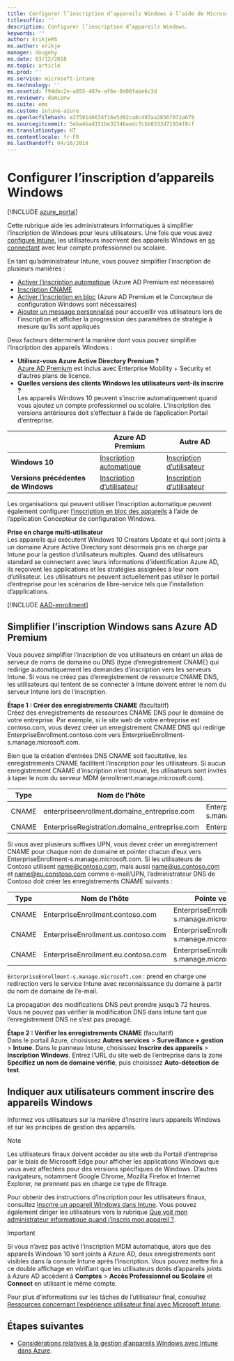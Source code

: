 ```yaml
---
title: Configurer l’inscription d’appareils Windows à l’aide de Microsoft Intune
titlesuffix: ''
description: Configurer l’inscription d’appareils Windows.
keywords: ''
author: ErikjeMS
ms.author: erikje
manager: dougeby
ms.date: 03/12/2018
ms.topic: article
ms.prod: ''
ms.service: microsoft-intune
ms.technology: ''
ms.assetid: f94dbc2e-a855-487e-af6e-8d08fabe6c3d
ms.reviewer: damionw
ms.suite: ems
ms.custom: intune-azure
ms.openlocfilehash: e2759146634f16e5d92ca8c497aa2856f071a679
ms.sourcegitcommit: 5eba4bad151be32346aedc7cbb0333d71934f8cf
ms.translationtype: HT
ms.contentlocale: fr-FR
ms.lasthandoff: 04/16/2018
---
```

# <a name="set-up-enrollment-for-windows-devices"></a>Configurer l’inscription d’appareils Windows

[!INCLUDE [azure_portal](./includes/azure_portal.md)]

Cette rubrique aide les administrateurs informatiques à simplifier l’inscription de Windows pour leurs utilisateurs. Une fois que vous avez [configuré Intune](setup-steps.md), les utilisateurs inscrivent des appareils Windows en [se connectant](https://docs.microsoft.com/intune-user-help/enroll-your-device-in-intune-windows) avec leur compte professionnel ou scolaire.  

En tant qu’administrateur Intune, vous pouvez simplifier l’inscription de plusieurs manières :
- [Activer l’inscription automatique](#enable-windows-10-automatic-enrollment) (Azure AD Premium est nécessaire)
- [Inscription CNAME](#simplify-windows-enrollment-without-azure-ad-premium)
- [Activer l’inscription en bloc](windows-bulk-enroll.md) (Azure AD Premium et le Concepteur de configuration Windows sont nécessaires)
- [Ajouter un message personnalisé](windows-enrollment-status.md) pour accueillir vos utilisateurs lors de l’inscription et afficher la progression des paramètres de stratégie à mesure qu’ils sont appliqués

Deux facteurs déterminent la manière dont vous pouvez simplifier l’inscription des appareils Windows :

- **Utilisez-vous Azure Active Directory Premium ?** <br>[Azure AD Premium](https://docs.microsoft.com/azure/active-directory/active-directory-get-started-premium) est inclus avec Enterprise Mobility + Security et d’autres plans de licence.
- **Quelles versions des clients Windows les utilisateurs vont-ils inscrire ?** <br>Les appareils Windows 10 peuvent s’inscrire automatiquement quand vous ajoutez un compte professionnel ou scolaire. L’inscription des versions antérieures doit s’effectuer à l’aide de l’application Portail d’entreprise.

||**Azure AD Premium**|**Autre AD** |
|----------|---------------|---------------|  
|**Windows 10**|[Inscription automatique](#enable-windows-10-automatic-enrollment) |[Inscription d’utilisateur](#enable-windows-enrollment-without-azure-ad-premium)|
|**Versions précédentes de Windows**|[Inscription d’utilisateur](#enable-windows-enrollment-without-azure-ad-premium)|[Inscription d’utilisateur](#enable-windows-enrollment-without-azure-ad-premium)|

Les organisations qui peuvent utiliser l’inscription automatique peuvent également configurer [l’inscription en bloc des appareils](windows-bulk-enroll.md) à l’aide de l’application Concepteur de configuration Windows.

**Prise en charge multi-utilisateur**<br>
Les appareils qui exécutent Windows 10 Creators Update et qui sont joints à un domaine Azure Active Directory sont désormais pris en charge par Intune pour la gestion d’utilisateurs multiples. Quand des utilisateurs standard se connectent avec leurs informations d’identification Azure AD, ils reçoivent les applications et les stratégies assignées à leur nom d’utilisateur. Les utilisateurs ne peuvent actuellement pas utiliser le portail d’entreprise pour les scénarios de libre-service tels que l’installation d’applications.

[!INCLUDE [AAD-enrollment](./includes/win10-automatic-enrollment-aad.md)]

## <a name="simplify-windows-enrollment-without-azure-ad-premium"></a>Simplifier l’inscription Windows sans Azure AD Premium
Vous pouvez simplifier l’inscription de vos utilisateurs en créant un alias de serveur de noms de domaine ou DNS (type d’enregistrement CNAME) qui redirige automatiquement les demandes d’inscription vers les serveurs Intune. Si vous ne créez pas d’enregistrement de ressource CNAME DNS, les utilisateurs qui tentent de se connecter à Intune doivent entrer le nom du serveur Intune lors de l’inscription.

**Étape 1 : Créer des enregistrements CNAME** (facultatif)<br>
Créez des enregistrements de ressources CNAME DNS pour le domaine de votre entreprise. Par exemple, si le site web de votre entreprise est contoso.com, vous devez créer un enregistrement CNAME DNS qui redirige EnterpriseEnrollment.contoso.com vers EnterpriseEnrollment-s.manage.microsoft.com.

Bien que la création d’entrées DNS CNAME soit facultative, les enregistrements CNAME facilitent l’inscription pour les utilisateurs. Si aucun enregistrement CNAME d’inscription n’est trouvé, les utilisateurs sont invités à taper le nom du serveur MDM (enrollment.manage.microsoft.com).

|Type|Nom de l'hôte|Pointe vers|TTL|
|----------|---------------|---------------|---|
|CNAME|enterpriseenrollment.domaine_entreprise.com|EnterpriseEnrollment-s.manage.microsoft.com| 1 heure|
|CNAME|EnterpriseRegistration.domaine_entreprise.com|EnterpriseRegistration.windows.net|1 heure|

Si vous avez plusieurs suffixes UPN, vous devez créer un enregistrement CNAME pour chaque nom de domaine et pointer chacun d’eux vers EnterpriseEnrollment-s.manage.microsoft.com. Si les utilisateurs de Contoso utilisent name@contoso.com, mais aussi name@us.contoso.com et name@eu.constoso.com comme e-mail/UPN, l’administrateur DNS de Contoso doit créer les enregistrements CNAME suivants :

|Type|Nom de l'hôte|Pointe vers|TTL|  
|----------|---------------|---------------|---|
|CNAME|EnterpriseEnrollment.contoso.com|EnterpriseEnrollment-s.manage.microsoft.com|1 heure|
|CNAME|EnterpriseEnrollment.us.contoso.com|EnterpriseEnrollment-s.manage.microsoft.com|1 heure|
|CNAME|EnterpriseEnrollment.eu.contoso.com|EnterpriseEnrollment-s.manage.microsoft.com| 1 heure|

`EnterpriseEnrollment-s.manage.microsoft.com` : prend en charge une redirection vers le service Intune avec reconnaissance du domaine à partir du nom de domaine de l’e-mail.

La propagation des modifications DNS peut prendre jusqu’à 72 heures. Vous ne pouvez pas vérifier la modification DNS dans Intune tant que l’enregistrement DNS ne s’est pas propagé.

**Étape 2 : Vérifier les enregistrements CNAME** (facultatif)<br>
Dans le portail Azure, choisissez **Autres services** > **Surveillance + gestion** > **Intune**. Dans le panneau Intune, choisissez **Inscrire des appareils** > **Inscription Windows**. Entrez l’URL du site web de l’entreprise dans la zone **Spécifiez un nom de domaine vérifié**, puis choisissez **Auto-détection de test**.

## <a name="tell-users-how-to-enroll-windows-devices"></a>Indiquer aux utilisateurs comment inscrire des appareils Windows
Informez vos utilisateurs sur la manière d’inscrire leurs appareils Windows et sur les principes de gestion des appareils.

> [!NOTE]
> Les utilisateurs finaux doivent accéder au site web du Portail d’entreprise par le biais de Microsoft Edge pour afficher les applications Windows que vous avez affectées pour des versions spécifiques de Windows. D’autres navigateurs, notamment Google Chrome, Mozilla Firefox et Internet Explorer, ne prennent pas en charge ce type de filtrage.

Pour obtenir des instructions d’inscription pour les utilisateurs finaux, consultez [Inscrire un appareil Windows dans Intune](https://docs.microsoft.com/intune-user-help/enroll-your-device-in-intune-windows). Vous pouvez également diriger les utilisateurs vers la rubrique [Que voit mon administrateur informatique quand j’inscris mon appareil ?](https://docs.microsoft.com/intune-user-help/what-can-your-it-administrator-see-when-you-enroll-your-device-in-intune-windows).

>[!IMPORTANT]
> Si vous n’avez pas activé l’inscription MDM automatique, alors que des appareils Windows 10 sont joints à Azure AD, deux enregistrements sont visibles dans la console Intune après l’inscription. Vous pouvez mettre fin à ce double affichage en vérifiant que les utilisateurs dotés d’appareils joints à Azure AD accèdent à **Comptes** > **Accès Professionnel ou Scolaire** et **Connect** en utilisant le même compte. 

Pour plus d’informations sur les tâches de l’utilisateur final, consultez [Ressources concernant l’expérience utilisateur final avec Microsoft Intune](end-user-educate.md).

## <a name="next-steps"></a>Étapes suivantes

- [Considérations relatives à la gestion d’appareils Windows avec Intune dans Azure](/intune-classic/deploy-use/intune-on-azure).
